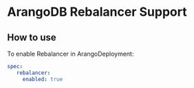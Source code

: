 # ArangoDB Rebalancer Support

## How to use

To enable Rebalancer in ArangoDeployment:
```yaml
spec:
   rebalancer:
     enabled: true
```